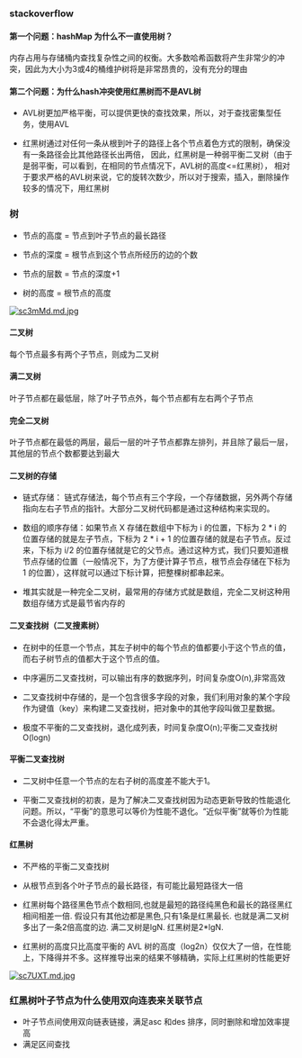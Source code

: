 ### stackoverflow

#### 第一个问题：hashMap 为什么不一直使用树？

内存占用与存储桶内查找复杂性之间的权衡。大多数哈希函数将产生非常少的冲突，因此为大小为3或4的桶维护树将是非常昂贵的，没有充分的理由

#### 第二个问题：为什么hash冲突使用红黑树而不是AVL树

- AVL树更加严格平衡，可以提供更快的查找效果，所以，对于查找密集型任务，使用AVL

- 红黑树通过对任何一条从根到叶子的路径上各个节点着色方式的限制，确保没有一条路径会比其他路径长出两倍，
  因此，红黑树是一种弱平衡二叉树（由于是弱平衡，可以看到，在相同的节点情况下，AVL树的高度<=红黑树），
  相对于要求严格的AVL树来说，它的旋转次数少，所以对于搜索，插入，删除操作较多的情况下，用红黑树

### 树

- 节点的高度 = 节点到叶子节点的最长路径

- 节点的深度 = 根节点到这个节点所经历的边的个数

- 节点的层数 = 节点的深度+1

- 树的高度 = 根节点的高度

[![sc3mMd.md.jpg](https://s3.ax1x.com/2021/01/18/sc3mMd.md.jpg)](https://imgchr.com/i/sc3mMd)


#### 二叉树

每个节点最多有两个子节点，则成为二叉树

#### 满二叉树

叶子节点都在最低层，除了叶子节点外，每个节点都有左右两个子节点

#### 完全二叉树

叶子节点都在最低的两层，最后一层的叶子节点都靠左排列，并且除了最后一层，其他层的节点个数都要达到最大

#### 二叉树的存储

- 链式存储： 链式存储法，每个节点有三个字段，一个存储数据，另外两个存储指向左右子节点的指针。大部分二叉树代码都是通过这种结构来实现的。

- 数组的顺序存储：如果节点 X 存储在数组中下标为 i 的位置，下标为 2 * i 的位置存储的就是左子节点，下标为 2 * i + 1 的位置存储的就是右子节点。反过来，下标为 i/2 的位置存储就是它的父节点。通过这种方式，我们只要知道根节点存储的位置（一般情况下，为了方便计算子节点，根节点会存储在下标为 1 的位置），这样就可以通过下标计算，把整棵树都串起来。

- 堆其实就是一种完全二叉树，最常用的存储方式就是数组，完全二叉树这种用数组存储方式是最节省内存的

#### 二叉查找树（二叉搜素树）

- 在树中的任意一个节点，其左子树中的每个节点的值都要小于这个节点的值，而右子树节点的值都大于这个节点的值。

- 中序遍历二叉查找树，可以输出有序的数据序列，时间复杂度O(n),非常高效

- 二叉查找树中存储的，是一个包含很多字段的对象，我们利用对象的某个字段作为键值（key）来构建二叉查找树，把对象中的其他字段叫做卫星数据。

- 极度不平衡的二叉查找树，退化成列表，时间复杂度O(n);平衡二叉查找树 O(logn)

#### 平衡二叉查找树

- 二叉树中任意一个节点的左右子树的高度差不能大于1。 

- 平衡二叉查找树的初衷，是为了解决二叉查找树因为动态更新导致的性能退化问题。所以，“平衡”的意思可以等价为性能不退化。“近似平衡”就等价为性能不会退化得太严重。

#### 红黑树

- 不严格的平衡二叉查找树

- 从根节点到各个叶子节点的最长路径，有可能比最短路径大一倍

- 红黑树每个路径黑色节点个数相同,也就是最短的路径纯黑色和最长的路径黑红相间相差一倍. 假设只有其他边都是黑色,只有1条是红黑最长. 
  也就是满二叉树多出了一条2倍高度的边. 满二叉树是lgN. 红黑树是2*lgN.

- 红黑树的高度只比高度平衡的 AVL 树的高度（log2n）仅仅大了一倍，在性能上，下降得并不多。这样推导出来的结果不够精确，实际上红黑树的性能更好

[![sc7UXT.md.jpg](https://s3.ax1x.com/2021/01/19/sc7UXT.md.jpg)](https://imgchr.com/i/sc7UXT)

### 红黑树叶子节点为什么使用双向连表来关联节点

- 叶子节点间使用双向链表链接，满足asc 和des 排序，同时删除和增加效率提高
- 满足区间查找